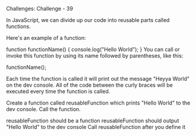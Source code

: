 Challenges: Challenge - 39

In JavaScript, we can divide up our code into reusable parts called functions.

Here's an example of a function:

function functionName() {
  console.log("Hello World");
}
You can call or invoke this function by using its name followed by parentheses, like this:

functionName();

Each time the function is called it will print out the message "Heyya World" on the dev console. All of the code between the curly braces will be executed every time the function is called.


Create a function called reusableFunction which prints "Hello World" to the dev console.
Call the function.


reusableFunction should be a function
reusableFunction should output "Hello World" to the dev console
Call reusableFunction after you define it
